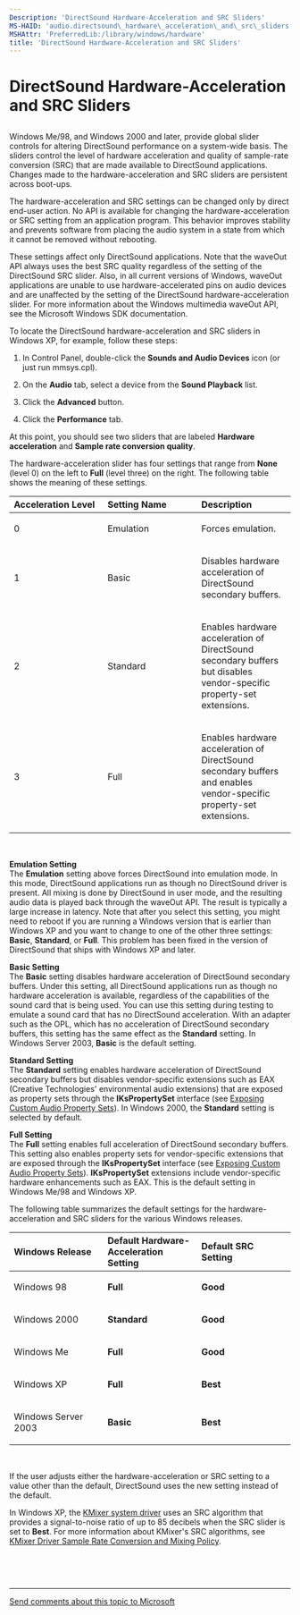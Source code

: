```yaml
---
Description: 'DirectSound Hardware-Acceleration and SRC Sliders'
MS-HAID: 'audio.directsound\_hardware\_acceleration\_and\_src\_sliders'
MSHAttr: 'PreferredLib:/library/windows/hardware'
title: 'DirectSound Hardware-Acceleration and SRC Sliders'
---
```


# DirectSound Hardware-Acceleration and SRC Sliders


## <span id="directsound_hardware_acceleration_and_src_sliders"></span><span id="DIRECTSOUND_HARDWARE_ACCELERATION_AND_SRC_SLIDERS"></span>


Windows Me/98, and Windows 2000 and later, provide global slider controls for altering DirectSound performance on a system-wide basis. The sliders control the level of hardware acceleration and quality of sample-rate conversion (SRC) that are made available to DirectSound applications. Changes made to the hardware-acceleration and SRC sliders are persistent across boot-ups.

The hardware-acceleration and SRC settings can be changed only by direct end-user action. No API is available for changing the hardware-acceleration or SRC setting from an application program. This behavior improves stability and prevents software from placing the audio system in a state from which it cannot be removed without rebooting.

These settings affect only DirectSound applications. Note that the waveOut API always uses the best SRC quality regardless of the setting of the DirectSound SRC slider. Also, in all current versions of Windows, waveOut applications are unable to use hardware-accelerated pins on audio devices and are unaffected by the setting of the DirectSound hardware-acceleration slider. For more information about the Windows multimedia waveOut API, see the Microsoft Windows SDK documentation.

To locate the DirectSound hardware-acceleration and SRC sliders in Windows XP, for example, follow these steps:

1.  In Control Panel, double-click the **Sounds and Audio Devices** icon (or just run mmsys.cpl).

2.  On the **Audio** tab, select a device from the **Sound Playback** list.

3.  Click the **Advanced** button.

4.  Click the **Performance** tab.

At this point, you should see two sliders that are labeled **Hardware acceleration** and **Sample rate conversion quality**.

The hardware-acceleration slider has four settings that range from **None** (level 0) on the left to **Full** (level three) on the right. The following table shows the meaning of these settings.

<table>
<colgroup>
<col width="33%" />
<col width="33%" />
<col width="33%" />
</colgroup>
<thead>
<tr class="header">
<th align="left">Acceleration Level</th>
<th align="left">Setting Name</th>
<th align="left">Description</th>
</tr>
</thead>
<tbody>
<tr class="odd">
<td align="left"><p>0</p></td>
<td align="left"><p>Emulation</p></td>
<td align="left"><p>Forces emulation.</p></td>
</tr>
<tr class="even">
<td align="left"><p>1</p></td>
<td align="left"><p>Basic</p></td>
<td align="left"><p>Disables hardware acceleration of DirectSound secondary buffers.</p></td>
</tr>
<tr class="odd">
<td align="left"><p>2</p></td>
<td align="left"><p>Standard</p></td>
<td align="left"><p>Enables hardware acceleration of DirectSound secondary buffers but disables vendor-specific property-set extensions.</p></td>
</tr>
<tr class="even">
<td align="left"><p>3</p></td>
<td align="left"><p>Full</p></td>
<td align="left"><p>Enables hardware acceleration of DirectSound secondary buffers and enables vendor-specific property-set extensions.</p></td>
</tr>
</tbody>
</table>

 

<span id="Emulation_Setting"></span><span id="emulation_setting"></span><span id="EMULATION_SETTING"></span>**Emulation Setting**  
The **Emulation** setting above forces DirectSound into emulation mode. In this mode, DirectSound applications run as though no DirectSound driver is present. All mixing is done by DirectSound in user mode, and the resulting audio data is played back through the waveOut API. The result is typically a large increase in latency. Note that after you select this setting, you might need to reboot if you are running a Windows version that is earlier than Windows XP and you want to change to one of the other three settings: **Basic**, **Standard**, or **Full**. This problem has been fixed in the version of DirectSound that ships with Windows XP and later.

<span id="Basic_Setting"></span><span id="basic_setting"></span><span id="BASIC_SETTING"></span>**Basic Setting**  
The **Basic** setting disables hardware acceleration of DirectSound secondary buffers. Under this setting, all DirectSound applications run as though no hardware acceleration is available, regardless of the capabilities of the sound card that is being used. You can use this setting during testing to emulate a sound card that has no DirectSound acceleration. With an adapter such as the OPL, which has no acceleration of DirectSound secondary buffers, this setting has the same effect as the **Standard** setting. In Windows Server 2003, **Basic** is the default setting.

<span id="Standard_Setting"></span><span id="standard_setting"></span><span id="STANDARD_SETTING"></span>**Standard Setting**  
The **Standard** setting enables hardware acceleration of DirectSound secondary buffers but disables vendor-specific extensions such as EAX (Creative Technologies' environmental audio extensions) that are exposed as property sets through the **IKsPropertySet** interface (see [Exposing Custom Audio Property Sets](exposing-custom-audio-property-sets.md)). In Windows 2000, the **Standard** setting is selected by default.

<span id="Full_Setting"></span><span id="full_setting"></span><span id="FULL_SETTING"></span>**Full Setting**  
The **Full** setting enables full acceleration of DirectSound secondary buffers. This setting also enables property sets for vendor-specific extensions that are exposed through the **IKsPropertySet** interface (see [Exposing Custom Audio Property Sets](exposing-custom-audio-property-sets.md)). **IKsPropertySet** extensions include vendor-specific hardware enhancements such as EAX. This is the default setting in Windows Me/98 and Windows XP.

The following table summarizes the default settings for the hardware-acceleration and SRC sliders for the various Windows releases.

<table>
<colgroup>
<col width="33%" />
<col width="33%" />
<col width="33%" />
</colgroup>
<thead>
<tr class="header">
<th align="left">Windows Release</th>
<th align="left">Default Hardware-Acceleration Setting</th>
<th align="left">Default SRC Setting</th>
</tr>
</thead>
<tbody>
<tr class="odd">
<td align="left"><p>Windows 98</p></td>
<td align="left"><p><strong>Full</strong></p></td>
<td align="left"><p><strong>Good</strong></p></td>
</tr>
<tr class="even">
<td align="left"><p>Windows 2000</p></td>
<td align="left"><p><strong>Standard</strong></p></td>
<td align="left"><p><strong>Good</strong></p></td>
</tr>
<tr class="odd">
<td align="left"><p>Windows Me</p></td>
<td align="left"><p><strong>Full</strong></p></td>
<td align="left"><p><strong>Good</strong></p></td>
</tr>
<tr class="even">
<td align="left"><p>Windows XP</p></td>
<td align="left"><p><strong>Full</strong></p></td>
<td align="left"><p><strong>Best</strong></p></td>
</tr>
<tr class="odd">
<td align="left"><p>Windows Server 2003</p></td>
<td align="left"><p><strong>Basic</strong></p></td>
<td align="left"><p><strong>Best</strong></p></td>
</tr>
</tbody>
</table>

 

If the user adjusts either the hardware-acceleration or SRC setting to a value other than the default, DirectSound uses the new setting instead of the default.

In Windows XP, the [KMixer system driver](kernel-mode-wdm-audio-components.md#kmixer-system-driver) uses an SRC algorithm that provides a signal-to-noise ratio of up to 85 decibels when the SRC slider is set to **Best**. For more information about KMixer's SRC algorithms, see [KMixer Driver Sample Rate Conversion and Mixing Policy](kmixer-driver-sample-rate-conversion-and-mixing-policy.md).

 

 


--------------------
[Send comments about this topic to Microsoft](mailto:wsddocfb@microsoft.com?subject=Documentation%20feedback%20[audio\audio]:%20DirectSound%20Hardware-Acceleration%20and%20SRC%20Sliders%20%20RELEASE:%20%287/14/2016%29&body=%0A%0APRIVACY%20STATEMENT%0A%0AWe%20use%20your%20feedback%20to%20improve%20the%20documentation.%20We%20don't%20use%20your%20email%20address%20for%20any%20other%20purpose,%20and%20we'll%20remove%20your%20email%20address%20from%20our%20system%20after%20the%20issue%20that%20you're%20reporting%20is%20fixed.%20While%20we're%20working%20to%20fix%20this%20issue,%20we%20might%20send%20you%20an%20email%20message%20to%20ask%20for%20more%20info.%20Later,%20we%20might%20also%20send%20you%20an%20email%20message%20to%20let%20you%20know%20that%20we've%20addressed%20your%20feedback.%0A%0AFor%20more%20info%20about%20Microsoft's%20privacy%20policy,%20see%20http://privacy.microsoft.com/en-us/default.aspx. "Send comments about this topic to Microsoft")


